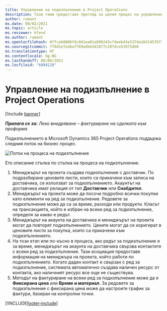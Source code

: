 ```yaml
---
title: Управление на подизпълнение в Project Operations
description: Тази тема предоставя преглед на целия процес на управление на подизпълнение в Microsoft Dynamics 365 Project Operations.
author: rumant
ms.date: 08/02/2021
ms.topic: article
ms.reviewer: kfend
ms.author: rumant
ms.openlocfilehash: 6ffceb0886fdc841ea01a099243cf4eeb43e5374a18414576f3639a3e50857fd
ms.sourcegitcommit: 7f8d1e7a16af769adb43d1877c28fdce53975db8
ms.translationtype: HT
ms.contentlocale: bg-BG
ms.lasthandoff: 08/06/2021
ms.locfileid: "6994218"
---
```

# <a name="subcontract-management-in-project-operations"></a>Управление на подизпълнение в Project Operations

[!include [banner](../../includes/dataverse-preview.md)]

_**Прилага се за:** Леко внедряване – фактуриране на сделката към проформа_

Подизпълнението в Microsoft Dynamics 365 Project Operations поддържа следния поток на бизнес процес.

![Поток на процеса на подизпълнение](../media/SubcontractingProcessFlow.png)

Ето описание стъпка по стъпка на процеса на подизпълнение.

1. Мениджърът на проекта създава подизпълнение с доставчик. По подразбиране ценовите листи, които са прикачени към записа на доставчика, се използват за подизпълнението. Акаунтът на доставчика имат релация от тип **Доставчик** или **Снабдител**.
2. Мениджърът на проекта може да посочи подробно всички покупки като елементи на ред за подизпълнение. Редовете за подизпълнение може да са за време, разходи или продукти. Класът на трансакцията, който е избран на всеки ред за подизпълнение, определя за какво е редът.
3. Мениджърът на акаунта на доставчика и мениджърът на проекта могат да повторят подизпълнението. Цените могат да се коригират в ценовите листи за покупка, които са прикачени към подизпълнението.
4. На този етап или по-късно в процеса, ако редът за подизпълнение е за време, мениджърът на акаунта на доставчика свързва контактите с всеки ред за подизпълнение. Тази асоциация предоставя информация на мениджъра на проекта, който работи по подизпълнението. Когато даден контакт е свързан с ред за подизпълнение, системата автоматично създава наличен ресурс от контакта, ако наличният ресурс все още не съществува.
5. Методът на фактуриране на всеки ред за подизпълнение може да е **Фиксирана цена** или **Време и материал**. За редовете за подизпълнение с фиксирана цена може да настроите график за фактури, базиран на контролни точки.

[!INCLUDE[footer-include](../../includes/footer-banner.md)]
